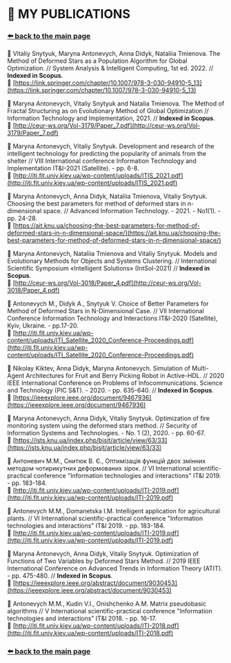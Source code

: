 # 📄 MY PUBLICATIONS
### [⬅️ back to the main page](./)

📍 Vitaliy Snytyuk, Maryna Antonevych, Anna Didyk, Nataliia Tmienova. The Method of Deformed Stars as a Population Algorithm for Global Optimization. // System Analysis & Intelligent Computing, 1st ed. 2022. // **Indexed in Scopus**.<br/>
🔗 [https://link.springer.com/chapter/10.1007/978-3-030-94910-5_13](https://link.springer.com/chapter/10.1007/978-3-030-94910-5_13)
<br/>
 
📍 Maryna Antonevych, Vitaliy Snytyuk and Natalia Tmienova. The Method of Fractal Structuring as on Evolutionary Method of Global Optimization // Information Technology and Implementation, 2021. // **Indexed in Scopus**.<br/>
🔗 [http://ceur-ws.org/Vol-3179/Paper_7.pdf](http://ceur-ws.org/Vol-3179/Paper_7.pdf)
<br/>
    
📍 Maryna Antonevych, Vitaliy Snytyuk. Development and research of the intelligent technology for predicting the popularity of animals from the shelter // VIIІ International conference Information Technology and Implementation IT&I-2021 (Satellite). - pp. 6-8.<br/>
🔗 [http://iti.fit.univ.kiev.ua/wp-content/uploads/ITIS_2021.pdf](http://iti.fit.univ.kiev.ua/wp-content/uploads/ITIS_2021.pdf)
<br/>
   
📍 Maryna Antonevych, Anna Didyk, Nataliia Tmienova, Vitaliy Snytyuk. Choosing the best parameters for method of deformed stars in n-dimensional space. // Advanced Information Technology. - 2021. - No1(1). - pp. 24-28.<br/>
🔗 [https://ait.knu.ua/choosing-the-best-parameters-for-method-of-deformed-stars-in-n-dimensional-space/](https://ait.knu.ua/choosing-the-best-parameters-for-method-of-deformed-stars-in-n-dimensional-space/)
<br/>
    
📍 Maryna Antonevych, Nataliia Tmienova and Vitaliy Snytyuk. Models and Evolutionary Methods for Objects and Systems Clustering. // International Scientific Symposium «Intelligent Solutions» (IntSol-2021) // **Indexed in Scopus**.<br/>
🔗 [http://ceur-ws.org/Vol-3018/Paper_4.pdf](http://ceur-ws.org/Vol-3018/Paper_4.pdf)
<br/>
    
📍 Antonevych M., Didyk A., Snytyuk V. Choice of Better Parameters for Method of Deformed Stars in N-Dimensional Case. // VII International Conference Information Technology and Interactions IT&I-2020 (Satellite), Kyiv, Ukraine. - pp.17-20.<br/>
🔗 [http://iti.fit.univ.kiev.ua/wp-content/uploads/ITI_Satellite_2020_Conference-Proceedings.pdf](http://iti.fit.univ.kiev.ua/wp-content/uploads/ITI_Satellite_2020_Conference-Proceedings.pdf)
<br/>
    
📍 Nikolay Kiktev, Anna Didyk, Maryna Antonevych. Simulation of Multi-Agent Architectures for Fruit and Berry Picking Robot in Active-HDL. // 2020 IEEE International Conference on Problems of Infocommunications. Science and Technology (PIC S&T). - 2020. - pp. 635-640. // **Indexed in Scopus**.<br/>
🔗 [https://ieeexplore.ieee.org/document/9467936](https://ieeexplore.ieee.org/document/9467936)
<br/>
    
📍 Maryna Antonevych, Anna Didyk, Vitaliy Snytyuk. Optimization of fire monitoring system using the deformed stars method. // Security of Information Systems and Technologies. - No. 1 (2), 2020. - pp. 60-67.<br/>
🔗 [https://ists.knu.ua/index.php/bisit/article/view/63/33](https://ists.knu.ua/index.php/bisit/article/view/63/33)
<br/>
    
📍 Антоневич М.М., Снитюк В. Є., Оптимізація функцій двох змінних методом чотирикутних деформованих зірок.  // VI International scientific-practical conference "Information technologies and interactions" IT&I 2019. - pp. 183-184.<br/>
🔗 [http://iti.fit.univ.kiev.ua/wp-content/uploads/ITI-2019.pdf](http://iti.fit.univ.kiev.ua/wp-content/uploads/ITI-2019.pdf)
<br/>
    
📍 Antonevych M.M., Domanetska I.M. Intelligent application for agricultural plants. // VI International scientific-practical conference "Information technologies and interactions" IT&I 2019. - pp. 183-184.<br/>
🔗 [http://iti.fit.univ.kiev.ua/wp-content/uploads/ITI-2019.pdf](http://iti.fit.univ.kiev.ua/wp-content/uploads/ITI-2019.pdf)
<br/>
    
📍 Maryna Antonevych, Anna Didyk, Vitaliy Snytyuk. Optimization of Functions of Two Variables by Deformed Stars Method. // 2019 IEEE International Conference on Advanced Trends in Information Theory (ATIT). - pp. 475-480. // **Indexed in Scopus**.<br/>
🔗 [https://ieeexplore.ieee.org/abstract/document/9030453](https://ieeexplore.ieee.org/abstract/document/9030453)
<br/>
    
📍 Antonevych M.M., Kudin V.I., Onishchenko A.M. Matrix pseudobasic algorithms // V International scientific-practical conference "Information technologies and interactions" IT&I 2018. - pp. 16-17.<br/>
🔗 [http://iti.fit.univ.kiev.ua/wp-content/uploads/ITI-2018.pdf](http://iti.fit.univ.kiev.ua/wp-content/uploads/ITI-2018.pdf)
<br/>

### [⬅️ back to the main page](./)
